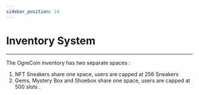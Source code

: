 ```yaml
---
sidebar_position: 14
---
```


# Inventory System

***

The OgreCoin inventory has two separate spaces : 

1. NFT Sneakers share one space, users are capped at 256 Sneakers
2. Gems, Mystery Box and Shoebox share one space, users are capped at 500 slots . 